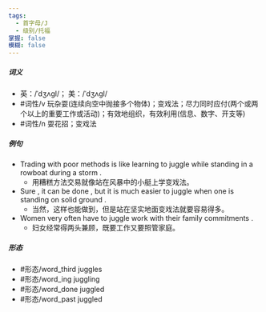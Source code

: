 ```yaml
---
tags:
  - 首字母/J
  - 级别/托福
掌握: false
模糊: false
---
```

##### 词义
- 英：/ˈdʒʌɡl/； 美：/ˈdʒʌɡl/
- #词性/v  玩杂耍(连续向空中抛接多个物体)；变戏法；尽力同时应付(两个或两个以上的重要工作或活动)；有效地组织，有效利用(信息、数字、开支等)
- #词性/n  耍花招；变戏法
##### 例句
- Trading with poor methods is like learning to juggle while standing in a rowboat during a storm .
	- 用糟糕方法交易就像站在风暴中的小艇上学变戏法。
- Sure , it can be done , but it is much easier to juggle when one is standing on solid ground .
	- 当然，这样也能做到，但是站在坚实地面变戏法就要容易得多。
- Women very often have to juggle work with their family commitments .
	- 妇女经常得两头兼顾，既要工作又要照管家庭。
##### 形态
- #形态/word_third juggles
- #形态/word_ing juggling
- #形态/word_done juggled
- #形态/word_past juggled
